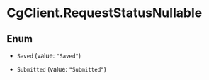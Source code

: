 # CgClient.RequestStatusNullable

## Enum


* `Saved` (value: `"Saved"`)

* `Submitted` (value: `"Submitted"`)


